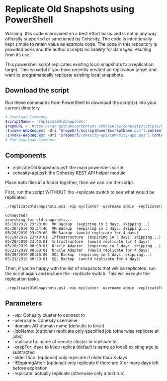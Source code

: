 # Replicate Old Snapshots using PowerShell

Warning: this code is provided on a best effort basis and is not in any way officially supported or sanctioned by Cohesity. The code is intentionally kept simple to retain value as example code. The code in this repository is provided as-is and the author accepts no liability for damages resulting from its use.

This powershell script replicates existing local snapshots to a replication target. This is useful if you have recently created an replication target and want to programatically replicate existing local snapshots.

## Download the script

Run these commands from PowerShell to download the script(s) into your current directory

```powershell
# Download Commands
$scriptName = 'replicateOldSnapshots'
$repoURL = 'https://raw.githubusercontent.com/bseltz-cohesity/scripts/master/powershell'
(Invoke-WebRequest -Uri "$repoUrl/$scriptName/$scriptName.ps1").content | Out-File "$scriptName.ps1"; (Get-Content "$scriptName.ps1") | Set-Content "$scriptName.ps1"
(Invoke-WebRequest -Uri "$repoUrl/cohesity-api/cohesity-api.ps1").content | Out-File cohesity-api.ps1; (Get-Content cohesity-api.ps1) | Set-Content cohesity-api.ps1
# End Download Commands
```

## Components

* replicateOldSnapshots.ps1: the main powershell script
* cohesity-api.ps1: the Cohesity REST API helper module

Place both files in a folder together, then we can run the script.

First, run the script WITHOUT the -replicate switch to see what would be replicated.

```powershell
./replicateOldSnapshots.ps1 -vip mycluster -username admin -replicateTo CohesityVE -olderThan 1 -IfExpiringAfter 3
```

```text
Connected!
searching for old snapshots...
05/19/2019 23:20:00  VM Backup  (expiring in 3 days. skipping...)
05/20/2019 05:34:46  VM Backup  (expiring in 3 days. skipping...)
05/20/2019 23:20:00  VM Backup  (would replicate for 4 days)
05/19/2019 23:40:01  Infrastructure  (expiring in 3 days. skipping...)
05/20/2019 23:40:01  Infrastructure  (would replicate for 4 days)
05/20/2019 00:00:01  Oracle Adapter  (expiring in 3 days. skipping...)
05/21/2019 00:00:01  Oracle Adapter  (would replicate for 4 days)
05/20/2019 00:20:00  SQL Backup  (expiring in 3 days. skipping...)
05/21/2019 00:20:01  SQL Backup  (would replicate for 4 days)
```

Then, if you're happy with the list of snapshots that will be replicated, run the script again and include the -replicate switch. This will execute the replication tasks

```powershell
./replicateOldSnapshots.ps1 -vip mycluster -username admin -replicateTo CohesityVE -olderThan 1 -IfExpiringAfter 3 -replicate
```

## Parameters

* -vip: Cohesity cluster to connect to
* -username: Cohesity username
* -domain: AD domain name (defaults to local)
* -jobName: (optional) replicate only specified job (otherwise replicate all jobs)
* -replicateTo: name of remote cluster to replicate to
* -keepFor: days to keep replica (default is same as local) existing age is subtracted
* -olderThan: (optional) only replicate if older than X days
* -IfExpiringAfter: (optional) only replicate if there are X or more days left before expiration
* -replicate: actually replicate (otherwise only a test run)
